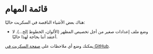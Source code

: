 # قائمة المهام

هناك بعض الأشياء الناقصة في السكربت حاليًا:

* وضع ملف إعدادات صغير من أجل تخصيص المظهر (الألوان، الخطوط إلخ...). لا أعتقد أننا بحاجة لهذا حاليًا.

يمكنك وضع أي ملاحظات على [صفحة السكربت في GitHub](https://github.com/mhsabbagh/mujallad).
